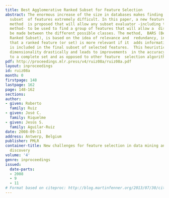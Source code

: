 ```yaml
---
title: Best Agglomerative Ranked Subset for Feature Selection
abstract: The enormous increase of the size in databases makes finding an optimal
  subset  of features extremely difficult. In this paper, a new feature selection
  method  is proposed that will allow any subset evaluator -including the wrapper  evaluation
  method- to be used to find a group of features that will allow a  distinction to
  be made between the different possible classes. The method,  BARS (Best Agglomerative
  Ranked Subset), is based on the idea of relevance and  redundancy, in the sense
  that a ranked feature (or set) is more relevant if it  adds information when it
  is included in the final subset of selected features.  This heuristic method reduces
  dimensionality drastically and leads to improvements  in the accuracy, in comparison
  to a complete set and as opposed to other feature  selection algorithms.
pdf: http://proceedings.mlr.press/v4/ruiz08a/ruiz08a.pdf
layout: inproceedings
id: ruiz08a
month: 0
firstpage: 148
lastpage: 162
page: 148-162
sections: 
author:
- given: Roberto
  family: Ruiz
- given: José C.
  family: Riquelme
- given: Jesús S.
  family: Aguilar-Ruiz
date: 2008-09-11
address: Antwerp, Belgium
publisher: PMLR
container-title: New challenges for feature selection in data mining and knowledge
  discovery
volume: '4'
genre: inproceedings
issued:
  date-parts:
  - 2008
  - 9
  - 11
# Format based on citeproc: http://blog.martinfenner.org/2013/07/30/citeproc-yaml-for-bibliographies/
---
```

